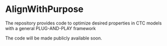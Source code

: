 # AlignWithPurpose
The repository provides code to optimize desired properties in CTC models with a general  PLUG-AND-PLAY framework

The code will be made publicly available soon.
